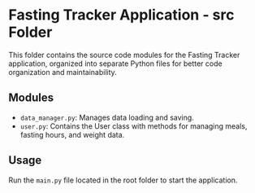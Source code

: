 # Fasting Tracker Application - src Folder

This folder contains the source code modules for the Fasting Tracker application, organized into separate Python files for better code organization and maintainability.

## Modules

- `data_manager.py`: Manages data loading and saving.
- `user.py`: Contains the User class with methods for managing meals, fasting hours, and weight data.

## Usage

Run the `main.py` file located in the root folder to start the application.
